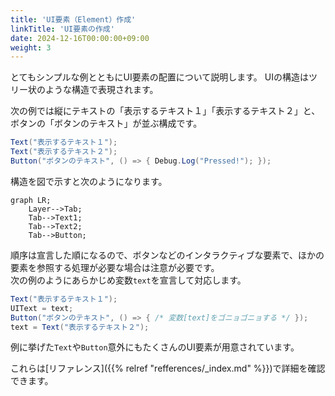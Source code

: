 ```yaml
---
title: 'UI要素（Element）作成'
linkTitle: 'UI要素の作成'
date: 2024-12-16T00:00:00+09:00
weight: 3
---
```


とてもシンプルな例とともにUI要素の配置について説明します。
UIの構造はツリー状のような構造で表現されます。

次の例では縦にテキストの「表示するテキスト１」「表示するテキスト２」と、ボタンの「ボタンのテキスト」が並ぶ構成です。

```C#
Text("表示するテキスト１");
Text("表示するテキスト２");
Button("ボタンのテキスト", () => { Debug.Log("Pressed!"); });
```

構造を図で示すと次のようになります。

```mermaid
graph LR;
    Layer-->Tab;
    Tab-->Text1;
    Tab-->Text2;
    Tab-->Button;
```

順序は宣言した順になるので、ボタンなどのインタラクティブな要素で、ほかの要素を参照する処理が必要な場合は注意が必要です。  
次の例のようにあらかじめ変数`text`を宣言して対応します。

```C#
Text("表示するテキスト１");
UIText = text;
Button("ボタンのテキスト", () => { /* 変数[text]をゴニョゴニョする */ });
text = Text("表示するテキスト２");
```

例に挙げた`Text`や`Button`意外にもたくさんのUI要素が用意されています。

これらは[リファレンス]({{% relref "refferences/_index.md" %}})で詳細を確認できます。
